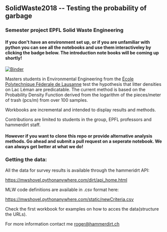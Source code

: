 ## SolidWaste2018 -- Testing the probability of garbage
### Semester project EPFL Solid Waste Engineering

#### If you don't have an environment set up, or if you are unfamiliar with python you can see all the notebooks and use them interactiveley by clicking the badge below. The introduction note books will be coming up shortly! 

[![Binder](https://mybinder.org/badge.svg)](https://mybinder.org/v2/gh/hammerdirt/solidWaste2018/master)


Masters students in Environmental Engineering from the [École Polytechnique Féderale de Lausanne](https://enac.epfl.ch/environmental-engineering) test the hypothesis that litter densities on Lac Léman are predicatable. The current method is based on the Probability Density Function derived from the logarithm of the pieces/meter of trash (pcs/m) from over 100 samples.

Workbooks are incremental and intended to display results and methods.

Contributions are limited to students in the group, EPFL professors and hammerdirt staff.

#### However if you want to clone this repo or provide alternative analysis methods. Go ahead and submit a pull request on a seperate notebook. We can always get better at what we do!

### Getting the data:
All the data for survey results is available through the hammeridrt API:

https://mwshovel.pythonanywhere.com/dirt/api_home.html

MLW code definitions are available in .csv format here:

https://mwshovel.pythonanywhere.com/static/newCriteria.csv

Check the first workbook for examples on how to acces the data(structure the URLs).

For more information contact me roger@hammerdirt.ch
